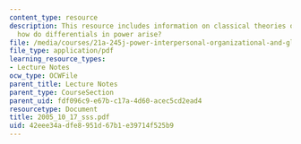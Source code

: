 ```yaml
---
content_type: resource
description: This resource includes information on classical theories of power, and
  how do differentials in power arise?
file: /media/courses/21a-245j-power-interpersonal-organizational-and-global-dimensions-fall-2005/42eee34adfe8951d67b1e39714f525b9_2005_10_17_sss.pdf
file_type: application/pdf
learning_resource_types:
- Lecture Notes
ocw_type: OCWFile
parent_title: Lecture Notes
parent_type: CourseSection
parent_uid: fdf096c9-e67b-c17a-4d60-acec5cd2ead4
resourcetype: Document
title: 2005_10_17_sss.pdf
uid: 42eee34a-dfe8-951d-67b1-e39714f525b9
---
```

